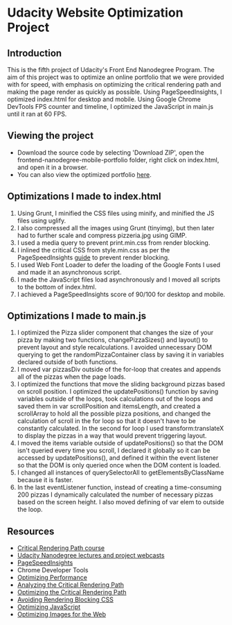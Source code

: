 # Udacity Website Optimization Project

## Introduction

This is the fifth project of Udacity's Front End Nanodegree Program. The aim of this project was to optimize an online portfolio that we were provided with for speed, with emphasis on optimizing the critical rendering path and making the page render as quickly as possible.
Using PageSpeedInsights, I optimized index.html for desktop and mobile.
Using Google Chrome DevTools FPS counter and timeline, I optimized the JavaScript in main.js until it ran at 60 FPS.

## Viewing the project

* Download the source code by selecting 'Download ZIP', open the frontend-nanodegree-mobile-portfolio folder, right click on index.html, and open it in a browser.
* You can also view the optimized portfolio [here]( https://ninalouw.github.io/frontend-nanodegree-mobile-portfolio/).

## Optimizations I made to index.html

1. Using Grunt, I minified the CSS files using minify, and minified the JS files using uglify.
2. I also compressed all the images using Grunt (tinyimg), but then later had to further scale and compress pizzeria.jpg using GIMP.
3. I used a media query to prevent print.min.css from render blocking.
4. I inlined the critical CSS from style.min.css as per the PageSpeedInsights [guide](https://developers.google.com/speed/docs/insights/OptimizeCSSDelivery#example) to prevent render blocking.
5. I used Web Font Loader to defer the loading of the Google Fonts I used and made it an asynchronous script.
6. I made the JavaScript files load asynchronously and I moved all scripts to the bottom of index.html.
7. I achieved a PageSpeedInsights score of 90/100 for desktop and mobile.

## Optimizations I made to main.js

1. I optimized the Pizza slider component that changes the size of your pizza by making two functions, changePizzaSizes() and layout() to prevent layout and style recalculations. I avoided unnecessary DOM querying to get the randomPizzaContainer class by saving it in variables declared outside of both functions.
2. I moved var pizzasDiv outside of the for-loop that creates and appends all of the pizzas when the page loads.
3. I optimized the functions that move the sliding background pizzas based on scroll position. I optimized the updatePositions() function by saving variables outside of the loops, took calculations out of the loops and saved them in var scrollPosition and itemsLength, and created a scrollArray to hold all the possible pizza positions, and changed the calculation of scroll in the for loop so that it doesn't have to be constantly calculated. In the second for loop I used transform:translateX to display the pizzas in a way that would prevent triggering layout.
4. I moved the items variable outside of updatePositions() so that the DOM isn't queried every time you scroll, I declared it globally so it can be accessed by updatePositions(), and defined it within the event listener so that the DOM is only queried once when the DOM content is loaded.
5. I changed all instances of querySelectorAll to getElementsByClassName because it is faster.
6. In the last eventListener function, instead of creating a time-consuming 200 pizzas I dynamically calculated the number of necessary pizzas based on the screen height. I also moved defining of var elem to outside the loop.

## Resources

* [Critical Rendering Path course](https://www.udacity.com/course/ud884)
* [Udacity Nanodegree lectures and project webcasts](https://classroom.udacity.com/nanodegrees/nd001/syllabus)
* [PageSpeedInsights](https://developers.google.com/speed/pagespeed/insights/)
* Chrome Developer Tools
* [Optimizing Performance](https://developers.google.com/web/fundamentals/performance/ "web performance")
* [Analyzing the Critical Rendering Path](https://developers.google.com/web/fundamentals/performance/critical-rendering-path/analyzing-crp.html "analyzing crp")
* [Optimizing the Critical Rendering Path](https://developers.google.com/web/fundamentals/performance/critical-rendering-path/optimizing-critical-rendering-path.html "optimize the crp!")
* [Avoiding Rendering Blocking CSS](https://developers.google.com/web/fundamentals/performance/critical-rendering-path/render-blocking-css.html "render blocking css")
* [Optimizing JavaScript](https://developers.google.com/web/fundamentals/performance/critical-rendering-path/adding-interactivity-with-javascript.html "javascript")
* [Optimizing Images for the Web](https://www.designbrooklyn.com/resources/help-center/Website-Management/Optimizing-images-for-the-web.html)
